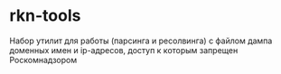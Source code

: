 # rkn-tools
Набор утилит для работы (парсинга и ресолвинга) с файлом дампа доменных имен и ip-адресов, доступ к которым запрещен Роскомнадзором
